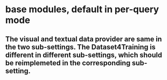 # base modules, default in per-query mode

## The visual and textual data provider are same in the two sub-settings. The Dataset4Training is different in different sub-settings, which should be reimplemeted in the corresponding sub-setting.